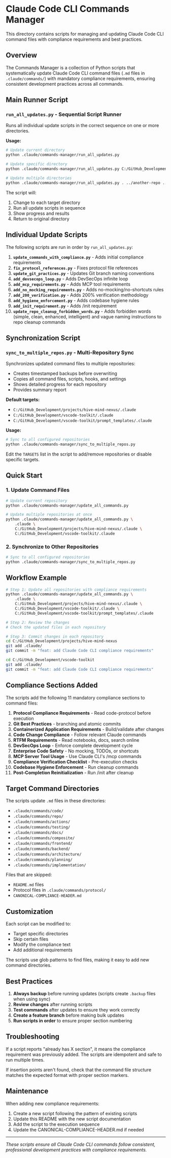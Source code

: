 # Claude Code CLI Commands Manager

This directory contains scripts for managing and updating Claude Code CLI command files with compliance requirements and best practices.

## Overview

The Commands Manager is a collection of Python scripts that systematically update Claude Code CLI command files (`.md` files in `.claude/commands/`) with mandatory compliance requirements, ensuring consistent development practices across all commands.

## Main Runner Script

### `run_all_updates.py` - Sequential Script Runner

Runs all individual update scripts in the correct sequence on one or more directories.

**Usage:**

```bash
# Update current directory
python .claude/commands-manager/run_all_updates.py

# Update specific directory
python .claude/commands-manager/run_all_updates.py C:/GitHub_Development/projects/hive-mind-nexus

# Update multiple directories
python .claude/commands-manager/run_all_updates.py . ../another-repo ../third-repo
```

The script will:

1. Change to each target directory
2. Run all update scripts in sequence
3. Show progress and results
4. Return to original directory

## Individual Update Scripts

The following scripts are run in order by `run_all_updates.py`:

1. **`update_commands_with_compliance.py`** - Adds initial compliance requirements
2. **`fix_protocol_references.py`** - Fixes protocol file references
3. **`update_git_practices.py`** - Updates Git branch naming conventions
4. **`add_devsecops_loop.py`** - Adds DevSecOps infinite loop
5. **`add_mcp_requirements.py`** - Adds MCP tool requirements
6. **`add_no_mocking_requirements.py`** - Adds no-mocking/no-shortcuts rules
7. **`add_200_verification.py`** - Adds 200% verification methodology
8. **`add_hygiene_enforcement.py`** - Adds codebase hygiene rules
9. **`add_init_requirement.py`** - Adds /init requirement
10. **`update_repo_cleanup_forbidden_words.py`** - Adds forbidden words (simple, clean, enhanced, intelligent) and vague naming instructions to repo cleanup commands

## Synchronization Script

### `sync_to_multiple_repos.py` - Multi-Repository Sync

Synchronizes updated command files to multiple repositories:

- Creates timestamped backups before overwriting
- Copies all command files, scripts, hooks, and settings
- Shows detailed progress for each repository
- Provides summary report

**Default targets:**

- `C:/GitHub_Development/projects/hive-mind-nexus/.claude`
- `C:/GitHub_Development/vscode-toolkit/.claude`
- `C:/GitHub_Development/vscode-toolkit/prompt_templates/.claude`

**Usage:**

```bash
# Sync to all configured repositories
python .claude/commands-manager/sync_to_multiple_repos.py
```

Edit the `TARGETS` list in the script to add/remove repositories or disable specific targets.

## Quick Start

### 1. Update Command Files

```bash
# Update current repository
python .claude/commands-manager/update_all_commands.py

# Update multiple repositories at once
python .claude/commands-manager/update_all_commands.py \
    .claude \
    C:/GitHub_Development/projects/hive-mind-nexus/.claude \
    C:/GitHub_Development/vscode-toolkit/.claude
```

### 2. Synchronize to Other Repositories

```bash
# Sync to all configured repositories
python .claude/commands-manager/sync_to_multiple_repos.py
```

## Workflow Example

```bash
# Step 1: Update all repositories with compliance requirements
python .claude/commands-manager/update_all_commands.py \
    .claude \
    C:/GitHub_Development/projects/hive-mind-nexus/.claude \
    C:/GitHub_Development/vscode-toolkit/.claude \
    C:/GitHub_Development/vscode-toolkit/prompt_templates/.claude

# Step 2: Review the changes
# Check the updated files in each repository

# Step 3: Commit changes in each repository
cd C:/GitHub_Development/projects/hive-mind-nexus
git add .claude/
git commit -m "feat: add Claude Code CLI compliance requirements"

cd C:/GitHub_Development/vscode-toolkit
git add .claude/
git commit -m "feat: add Claude Code CLI compliance requirements"
```

## Compliance Sections Added

The scripts add the following 11 mandatory compliance sections to command files:

1. **Protocol Compliance Requirements** - Read code-protocol before execution
2. **Git Best Practices** - branching and atomic commits
3. **Containerized Application Requirements** - Build/validate after changes
4. **Code Change Compliance** - Follow relevant Claude commands
5. **RTFM Requirements** - Read notebooks, docs, search online
6. **DevSecOps Loop** - Enforce complete development cycle
7. **Enterprise Code Safety** - No mocking, TODOs, or shortcuts
8. **MCP Server Tool Usage** - Use Claude CLI's /mcp commands
9. **Compliance Verification Checklist** - Pre-execution checks
10. **Codebase Hygiene Enforcement** - Run cleanup commands
11. **Post-Completion Reinitialization** - Run /init after cleanup

## Target Command Directories

The scripts update `.md` files in these directories:

- `.claude/commands/code/`
- `.claude/commands/repo/`
- `.claude/commands/actions/`
- `.claude/commands/testing/`
- `.claude/commands/docs/`
- `.claude/commands/composite/`
- `.claude/commands/frontend/`
- `.claude/commands/backend/`
- `.claude/commands/architecture/`
- `.claude/commands/planning/`
- `.claude/commands/implementation/`

Files that are skipped:

- `README.md` files
- Protocol files in `.claude/commands/protocol/`
- `CANONICAL-COMPLIANCE-HEADER.md`

## Customization

Each script can be modified to:

- Target specific directories
- Skip certain files
- Modify the compliance text
- Add additional requirements

The scripts use glob patterns to find files, making it easy to add new command directories.

## Best Practices

1. **Always backup** before running updates (scripts create `.backup` files when using sync)
2. **Review changes** after running scripts
3. **Test commands** after updates to ensure they work correctly
4. **Create a feature branch** before making bulk updates
5. **Run scripts in order** to ensure proper section numbering

## Troubleshooting

If a script reports "already has X section", it means the compliance requirement was previously added. The scripts are idempotent and safe to run multiple times.

If insertion points aren't found, check that the command file structure matches the expected format with proper section markers.

## Maintenance

When adding new compliance requirements:

1. Create a new script following the pattern of existing scripts
2. Update this README with the new script documentation
3. Add the script to the execution sequence
4. Update the CANONICAL-COMPLIANCE-HEADER.md if needed

---

_These scripts ensure all Claude Code CLI commands follow consistent, professional development practices with compliance requirements._
